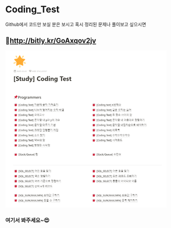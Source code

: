 # Coding_Test

Github에서 코드만 보실 분은 보시고 혹시 정리된 문제나 풀이보고 싶으시면 

## 🚀http://bitly.kr/GoAxqov2jv

![1593344189043](assets/1593344189043.png)

### 여기서 봐주세요~😍

